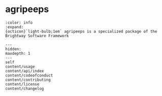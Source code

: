 # agripeeps

```{button-link} https://docs.brightway.dev
:color: info
:expand:
{octicon}`light-bulb;1em` agripeeps is a specialized package of the Brightway Software Framework
```

```{toctree}
---
hidden:
maxdepth: 1
---
self
content/usage
content/api/index
content/codeofconduct
content/contributing
content/license
content/changelog
```
